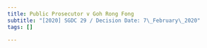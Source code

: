 ```yaml
---
title: Public Prosecutor v Goh Rong Fong
subtitle: "[2020] SGDC 29 / Decision Date: 7\_February\_2020"
tags: []

---
```

